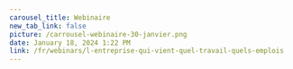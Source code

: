 ```yaml
---
carousel_title: Webinaire
new_tab_link: false
picture: /carrousel-webinaire-30-janvier.png
date: January 18, 2024 1:22 PM
link: /fr/webinars/l-entreprise-qui-vient-quel-travail-quels-emplois
---
```

